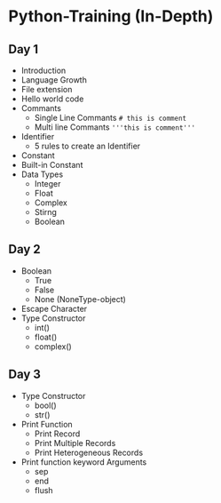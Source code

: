 # Python-Training (In-Depth)

## Day 1
* Introduction
* Language Growth
* File extension
* Hello world code
* Commants 
  * Single Line Commants ` # this is comment `
  * Multi line Commants ` '''this is comment''' `
* Identifier
  * 5 rules to create an Identifier
* Constant
* Built-in Constant
* Data Types
  * Integer
  * Float
  * Complex
  * Stirng
  * Boolean
   
## Day 2
* Boolean
  * True
  * False
  * None (NoneType-object)
* Escape Character
* Type Constructor
  * int()
  * float()
  * complex()

## Day 3
* Type Constructor
  * bool()
  * str()
* Print Function
  * Print Record 
  * Print Multiple Records 
  * Print Heterogeneous Records 
* Print function keyword Arguments
  * sep
  * end
  * flush
